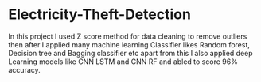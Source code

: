 # Electricity-Theft-Detection
In this project I used Z score method
for data cleaning to remove outliers then after I applied many
machine learning Classifier likes Random forest, Decision tree
and Bagging classifier etc apart from this I also applied deep
Learning models like CNN LSTM and CNN RF and abled to
score 96% accuracy.
